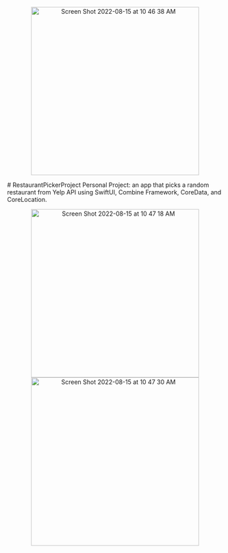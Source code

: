 <p align="center">
<img width="392" alt="Screen Shot 2022-08-15 at 10 46 38 AM" src="https://user-images.githubusercontent.com/104851148/184688850-39fdcfed-831a-4987-8d61-ec4bc0808752.png">
</p>
# RestaurantPickerProject
Personal Project: an app that picks a random restaurant from Yelp API using SwiftUI, Combine Framework, CoreData, and CoreLocation.  
<p align="center">
<img width="392" alt="Screen Shot 2022-08-15 at 10 47 18 AM" src="https://user-images.githubusercontent.com/104851148/184688868-692db0cc-0890-4424-903b-e53a7734700a.png">
<img width="392" alt="Screen Shot 2022-08-15 at 10 47 30 AM" src="https://user-images.githubusercontent.com/104851148/184688888-59808c6a-689c-4caf-b623-41f6d96513e7.png">
</p>
